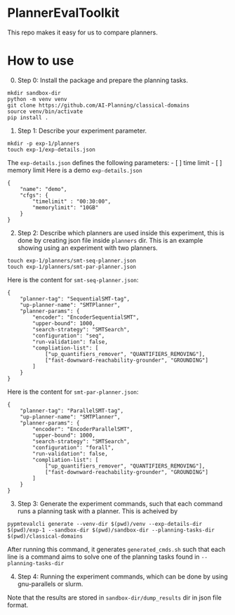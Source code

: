# PlannerEvalToolkit
This repo makes it easy for us to compare planners.

# How to use
0. Step 0: Install the package and prepare the planning tasks.
```
mkdir sandbox-dir
python -m venv venv
git clone https://github.com/AI-Planning/classical-domains
source venv/bin/activate
pip install .
```

1. Step 1: Describe your experiment parameter.
```
mkdir -p exp-1/planners
touch exp-1/exp-details.json
```
The `exp-details.json` defines the following parameters:
    - [ ] time limit
    - [ ] memory limit
Here is a demo `exp-details.json`
```
{
    "name": "demo",
    "cfgs": {
        "timelimit" : "00:30:00",
        "memorylimit": "10GB"
    }
}
```

2. Step 2: Describe which planners are used inside this experiment, this is done by creating json file inside `planners` dir.
This is an example showing using an experiment with two planners.
```
touch exp-1/planners/smt-seq-planner.json
touch exp-1/planners/smt-par-planner.json
```

Here is the content for `smt-seq-planner.json`:
```
{
    "planner-tag": "SequentialSMT-tag",
    "up-planner-name": "SMTPlanner",
    "planner-params": {
        "encoder": "EncoderSequentialSMT",
        "upper-bound": 1000,
        "search-strategy": "SMTSearch",
        "configuration": "seq",
        "run-validation": false,
        "compliation-list": [
            ["up_quantifiers_remover", "QUANTIFIERS_REMOVING"],
            ["fast-downward-reachability-grounder", "GROUNDING"]
        ]
    }
}
```

Here is the content for `smt-par-planner.json`:
```
{
    "planner-tag": "ParallelSMT-tag",
    "up-planner-name": "SMTPlanner",
    "planner-params": {
        "encoder": "EncoderParallelSMT",
        "upper-bound": 1000,
        "search-strategy": "SMTSearch",
        "configuration": "forall",
        "run-validation": false,
        "compliation-list": [
            ["up_quantifiers_remover", "QUANTIFIERS_REMOVING"],
            ["fast-downward-reachability-grounder", "GROUNDING"]
        ]
    }
}
```

3. Step 3: Generate the experiment commands, such that each command runs a planning task with a planner. This is acheived by
```
pypmtevalcli generate --venv-dir $(pwd)/venv --exp-details-dir $(pwd)/exp-1 --sandbox-dir $(pwd)/sandbox-dir --planning-tasks-dir $(pwd)/classical-domains
```
After running this command, it generates `generated_cmds.sh` such that each line is a command aims to solve one of the planning tasks found in `--planning-tasks-dir`

4. Step 4: Running the experiment commands, which can be done by using gnu-parallels or slurm.

Note that the results are stored in `sandbox-dir/dump_results` dir in json file format.
